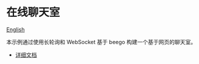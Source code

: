 # 在线聊天室

[English](README.md)

本示例通过使用长轮询和 WebSocket 基于 beego 构建一个基于网页的聊天室。

- [详细文档](http://beego.me/docs/examples/chat.md)
